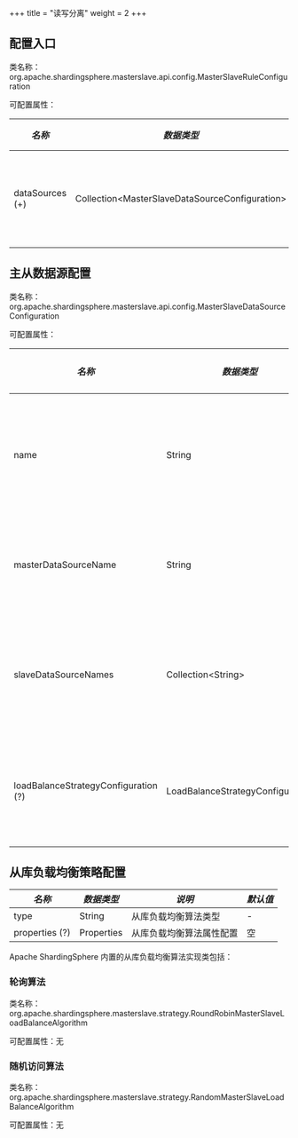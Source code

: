 +++
title = "读写分离"
weight = 2
+++

## 配置入口

类名称：org.apache.shardingsphere.masterslave.api.config.MasterSlaveRuleConfiguration

可配置属性：

| *名称*                    | *数据类型*                              | *说明*        |
| --------------- | ------------------------------------------------ | ------------ |
| dataSources (+) | Collection\<MasterSlaveDataSourceConfiguration\> | 主从数据源列表 |

## 主从数据源配置

类名称：org.apache.shardingsphere.masterslave.api.config.MasterSlaveDataSourceConfiguration

可配置属性：

| *名称*                               | *数据类型*                        | *说明*            | *默认值*        |
| ------------------------------------ | -------------------------------- | ---------------- | -------------- |
| name                                 | String                           | 读写分离数据源名称 | -              |
| masterDataSourceName                 | String                           | 主库数据源名称     | -              |
| slaveDataSourceNames                 | Collection\<String\>             | 从库数据源名称列表 | -              |
| loadBalanceStrategyConfiguration (?) | LoadBalanceStrategyConfiguration | 从库负载均衡算法   | 轮询负载均衡算法 |

## 从库负载均衡策略配置

| *名称*          | *数据类型*  | *说明*               | *默认值*        |
| -------------- | ---------- | -------------------- | -------------- |
| type           | String     | 从库负载均衡算法类型    | -              |
| properties (?) | Properties | 从库负载均衡算法属性配置 | 空             |

Apache ShardingSphere 内置的从库负载均衡算法实现类包括：

### 轮询算法

类名称：org.apache.shardingsphere.masterslave.strategy.RoundRobinMasterSlaveLoadBalanceAlgorithm

可配置属性：无

### 随机访问算法

类名称：org.apache.shardingsphere.masterslave.strategy.RandomMasterSlaveLoadBalanceAlgorithm

可配置属性：无
